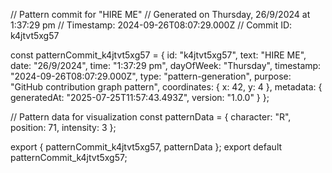 // Pattern commit for "HIRE ME"
// Generated on Thursday, 26/9/2024 at 1:37:29 pm
// Timestamp: 2024-09-26T08:07:29.000Z
// Commit ID: k4jtvt5xg57

const patternCommit_k4jtvt5xg57 = {
  id: "k4jtvt5xg57",
  text: "HIRE ME",
  date: "26/9/2024",
  time: "1:37:29 pm",
  dayOfWeek: "Thursday",
  timestamp: "2024-09-26T08:07:29.000Z",
  type: "pattern-generation",
  purpose: "GitHub contribution graph pattern",
  coordinates: {
    x: 42,
    y: 4
  },
  metadata: {
    generatedAt: "2025-07-25T11:57:43.493Z",
    version: "1.0.0"
  }
};

// Pattern data for visualization
const patternData = {
  character: "R",
  position: 71,
  intensity: 3
};

export { patternCommit_k4jtvt5xg57, patternData };
export default patternCommit_k4jtvt5xg57;
